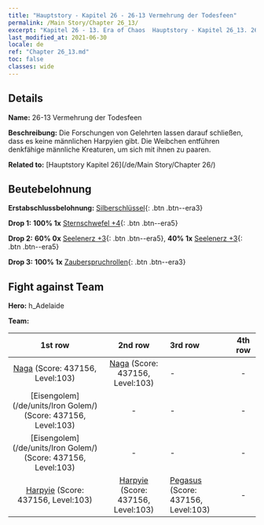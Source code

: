 ```yaml
---
title: "Hauptstory - Kapitel 26 - 26-13 Vermehrung der Todesfeen"
permalink: /Main Story/Chapter 26_13/
excerpt: "Kapitel 26 - 13. Era of Chaos  Hauptstory - Kapitel 26_13. 26-13 Vermehrung der Todesfeen"
last_modified_at: 2021-06-30
locale: de
ref: "Chapter 26_13.md"
toc: false
classes: wide
---
```


## Details

 **Name:** 26-13 Vermehrung der Todesfeen

 **Beschreibung:** Die Forschungen von Gelehrten lassen darauf schließen, dass es keine männlichen Harpyien gibt. Die Weibchen entführen denkfähige männliche Kreaturen, um sich mit ihnen zu paaren.

 **Related to:** [Hauptstory Kapitel 26](/de/Main Story/Chapter 26/)

## Beutebelohnung

 **Erstabschlussbelohnung:** [Silberschlüssel](/ItemsDE/con_693/){: .btn .btn--era3}

 **Drop 1:** **100% 1x** [Sternschwefel +4](/ItemsDE/mat_92/){: .btn .btn--era5}

 **Drop 2:** **60% 0x** [Seelenerz +3](/ItemsDE/mat_82/){: .btn .btn--era5}, **40% 1x** [Seelenerz +3](/ItemsDE/mat_82/){: .btn .btn--era5}

 **Drop 3:** **100% 1x** [Zauberspruchrollen](/ItemsDE/con_694/){: .btn .btn--era3}


## Fight against Team
 **Hero:** h_Adelaide

 **Team:**


  | 1st row | 2nd row | 3rd row | 4th row |
  |:----:|:----:|:----|:----:|
  | [Naga](/de/units/Naga/) (Score: 437156, Level:103)  | [Naga](/de/units/Naga/) (Score: 437156, Level:103)  | - | - |
  | [Eisengolem](/de/units/Iron Golem/) (Score: 437156, Level:103)  | - | - | - |
  | [Eisengolem](/de/units/Iron Golem/) (Score: 437156, Level:103)  | - | - | - |
  | [Harpyie](/de/units/Harpy/) (Score: 437156, Level:103)  | [Harpyie](/de/units/Harpy/) (Score: 437156, Level:103)  | [Pegasus](/de/units/Pegasus/) (Score: 437156, Level:103)  | - |


